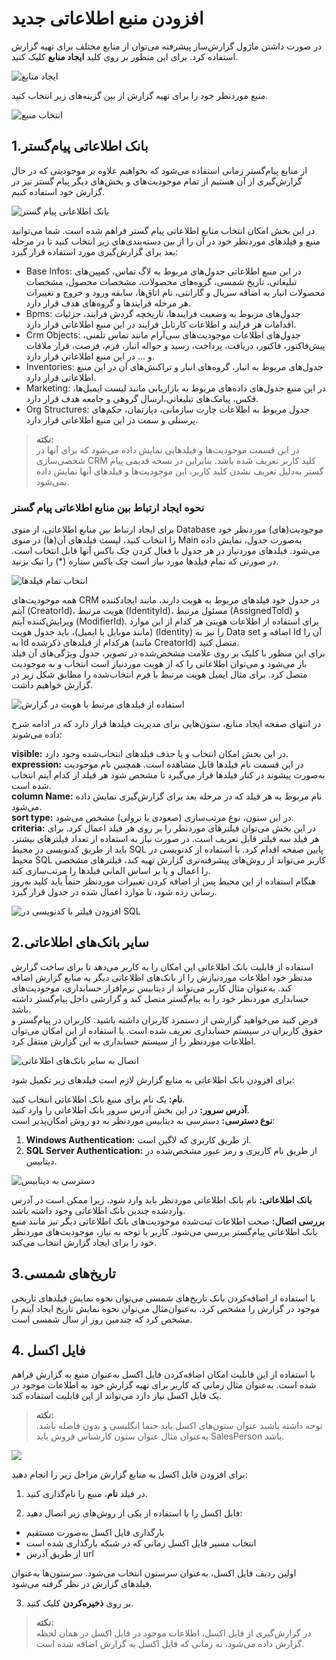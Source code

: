 # افزودن منبع اطلاعاتی جدید
در صورت داشتن ماژول گزارش‌ساز پیشرفته می‌توان از منابع مختلف برای تهیه گزارش استفاده کرد. برای این منظور بر روی کلید **ایجاد منابع** کلیک کنید.       

![ایجاد منابع](./Images/create-source.png)

 منبع موردنظر خود را برای تهیه گزارش از بین گزینه‌های زیر انتخاب کنید.

![انتخاب منبع](./Images/select-source.png)

## 1.بانک اطلاعاتی پیام‌گستر
از منابع پیام‌گستر زمانی استفاده می‌شود که بخواهیم علاوه بر موجودیتی که در حال گزارش‌گیری از آن هستیم از  تمام موجودیت‌های و بخش‌های دیگر پیام گستر نیز در گزارش خود استفاده کنیم.

![بانک اطلاعاتی پیام گستر](./Images/payam-gostar-query-building.png)

در این بخش امکان انتخاب منابع اطلاعاتی پیام گستر فراهم شده است. شما می‌توانید منبع و فیلدهای موردنظر خود در آن را از بین دسته‌بندی‌های زیر انتخاب کنید تا در مرحله بعد برای گزارش‌گیری مورد استفاده قرار گیرد:

- Base Infos:  در این منبع اطلاعاتی جدول‌های مربوط به لاگ تماس، کمپین‌های تبلیغاتی، تاریخ شمسی، گروه‌های محصولات، مشخصات محصول، مشخصات محصولات انبار به اضافه سریال و گارانتی، نام اتاق‌ها، سابقه ورود و خروج و تغییرات هر مرحله فرایندها و گروه‌های هدف قرار دارد.
- Bpms: جدول‌های مربوط به وضعیت فرایندها، تاریخچه گردش فرایند، جزئیات اقدامات هر فرایند و اطلاعات کارتابل فرایند در این منبع اطلاعاتی قرار دارد.
- Crm Objects: جدول‌های اطلاعات موجودیت‌های سی‌آرام مانند تماس تلفنی، پیش‌فاکتور، فاکتور، دریافت، پرداخت، رسید و حواله انبار، فرم، فرصت، قرار ملاقات و ... در این منبع اطلاعاتی قرار دارد.
- Inventories: جدول‌های مربوط به انبار، گروه‌های انبار و تراکنش‌های آن در این منبع اطلاعاتی قرار دارد.
- Marketing: در این منبع جدول‌های داده‌های مربوط به بازاریابی مانند لیست ایمیل‌ها، فکس، پیامک‌های تبلیغاتی،ارسال گروهی و جامعه هدف قرار دارد.
- Org Structures: جدول مربوط به اطلاعات چارت سازمانی، دپارتمان، حکم‌های پرسنلی و سمت در این منبع اطلاعاتی قرار دارد.

>  **نکته:** <br>در این قسمت موجودیت‌ها و فیلد‌هایی نمایش داده می‌شود که برای آنها در شخصی‌سازی CRM کلید کاربر تعریف شده باشد. بنابراین در نسخه قدیمی پیام گستر به‌دلیل تعریف نشدن کلید کاربر، این موجودیت‌ها و فیلدهای آنها نمایش داده نمی‌شود.

### نحوه ایجاد ارتباط بین منابع اطلاعاتی پیام گستر

برای ایجاد ارتباط بین منابع اطلاعاتی، از منوی Database موجودیت(های) موردنظر خود را انتخاب کنید، لیست فیلد‌های آن(ها) در منوی Main به‌صورت جدول، نمایش داده می‌شود. فیلدهای موردنیاز در هر جدول با فعال کردن چک باکس آنها قابل انتخاب است. در صورتی که تمام فیلدها مورد نیاز است چک باکس ستاره (*) را تیک بزنید.

![انتخاب تمام فیلدها](./Images/select-all-fields.png)

همه موجودیت‌های CRM در جدول خود فیلدهای مربوط به هویت دارند، مانند ایجادکننده آیتم (CreatorId)، هویت مرتبط (IdentityId)، مسئول مرتبط (AssignedToId) و ویرایش‌کننده آیتم (ModifierId). برای استفاده از اطلاعات هویتی هر کدام از این موارد (مانند موبایل یا ایمیل)، باید جدول هویت (Identity) را نیز به Data set اضافه و Id آن را به Id هرکدام از فیلدهای ذکرشده (مانند CreatorId) متصل کنید.<br>
برای این منظور با کلیک بر روی علامت مشخص‌شده در تصویر، جدول ویژگی‌های آن فیلد باز می‌شود و می‌توان اطلاعاتی را که از هویت موردنیاز است انتخاب و به موجودیت متصل کرد. برای مثال ایمیل هویت مرتبط با فرم انتخاب‌شده را مطابق شکل زیر در گزارش خواهیم داشت.

![استفاده از فیلدهای مرتبط با هویت در گزارش](./Images/join-tables.png)
  
   در انتهای صفحه ایجاد منابع، ستون‌هایی برای مدیریت فیلدها قرار دارد که در ادامه شرح داده می‌شوند:

**visible:** در این بخش امکان انتخاب و یا حذف فیلد‌های انتخاب‌شده وجود دارد.<br>
**expression:** در این قسمت نام فیلدها قابل مشاهده است. همچنین نام موجودیت به‌صورت پیشوند در کنار فیلدها قرار می‌گیرد تا مشخص شود هر فیلد از کدام آیتم انتخاب شده است.<br>
**column Name:** نام مربوط به هر فیلد که در مرحله بعد برای گزارش‌گیری نمایش داده می‌شود.<br>
**sort type:** در این ستون، نوع مرتب‌سازی (صعودی یا نزولی) مشخص می‌شود.<br>
**criteria:**  در این بخش می‌توان فیلترهای موردنظر را بر روی هر فیلد اعمال کرد. برای هر فیلد سه فیلتر قابل تعریف است. در صورت نیاز به استفاده از تعداد فیلترهای بیشتر، باید از طریق کدنویسی در محیط SQL پایین صفحه اقدام کرد. با استفاده از کدنویسی در محیط SQL کاربر می‌تواند از روش‌های پیشرفته‌تری گزارش تهیه کند، فیلتر‌های مشخصی را اعمال و یا بر اساس المانی فیلد‌ها را مرتب‌سازی کند.<br>
هنگام استفاده از این محیط پس از اضافه کردن تغییرات موردنظر حتماً باید کلید به‌روز رسانی زده شود، تا موارد اعمال شده در جدول قرار گیرد.

![افزودن فیلتر با کدنویسی در SQL](./Images/sql-code-for-more-filter.png)

## 2.سایر بانک‌های اطلاعاتی
استفاده از قابلیت بانک اطلاعاتی این امکان را به کاربر می‌دهد تا برای ساخت گزارش مدنظر خود اطلاعات موردنیازش را از بانک‌های اطلاعاتی دیگر به منابع گزارش اضافه کند. به‌عنوان مثال کاربر می‌تواند از دیتابیس نرم‌افزار حسابداری، موجودیت‌های حسابداری موردنظر خود را به پیام‌گستر متصل کند و گزارشی داخل پیام‌گستر داشته باشد.<br>
فرض کنید می‌خواهید گزارشی از دستمزد کاربران داشته باشید. کاربران در پیام‌گستر و حقوق کاربران در سیستم حسابداری تعریف شده است. با استفاده از این امکان می‌توان اطلاعات موردنظر را از سیستم حسابداری به این گزارش منتقل کرد.

![اتصال به سایر بانک‌های اطلاعاتی](./Images/use-other-database.png)

برای افزودن بانک اطلاعاتی به منابع گزارش لازم است فیلدهای زیر تکمیل شود:

**نام:**  یک نام برای منبع بانک اطلاعاتی انتخاب کنید.<br>
**آدرس سرور:** در این بخش آدرس سرور بانک اطلاعاتی را وارد کنید.<br>
**نوع دسترسی:**  دسترسی به دیتابیس موردنظر به دو روش امکان‌پذیر است:

1. **Windows Authentication:**      از طریق کاربری که لاگین است.
2. **SQL Server Authentication:** از طریق نام کاربری و رمز عبور مشخص‌شده در دیتابیس.

![دسترسی به دیتابیس](./Images/authentication-type.png)

**بانک اطلاعاتی:** نام بانک اطلاعاتی موردنظر باید وارد شود، زیرا ممکن است در آدرس واردشده چندین بانک اطلاعاتی وجود داشته باشد.<br>
**بررسی اتصال:** صحت اطلاعات ثبت‌شده موجودیت‌های بانک اطلاعاتی دیگر نیز مانند منبع بانک اطلاعاتی پیام‌گستر بررسی می‌شود. کاربر با توجه به نیاز، موجودیت‌های موردنظر خود را برای ایجاد گزارش انتخاب می‌کند.<br>

##  3.تاریخ‌های شمسی
با استفاده از اضافه‌کردن بانک تاریخ‌های شمسی می‌توان نحوه نمایش فیلد‌های تاریخی موجود در گزارش را مشخص کرد.
به‌عنوان‌مثال می‌توان نحوه نمایش تاریخ ایجاد آیتم را مشخص کرد که چندمین روز از سال شمسی است.

## 4. فایل اکسل
با استفاده از این قابلیت امکان اضافه‌کردن فایل اکسل به‌عنوان منبع به گزارش فراهم شده است. به‌عنوان مثال زمانی که کاربر برای تهیه گزارش خود به اطلاعات موجود در یک فایل اکسل نیاز دارد می‌تواند از این قابلیت استفاده کند.

> **نکته:** <br>توجه داشته باشید عنوان ستون‌های اکسل باید حتما انگلیسی و بدون فاصله باشد.
 به‌عنوان مثال عنوان ستون کارشناس فروش باید SalesPerson باشد.

![](./Images/add-excel-source.jpg)

برای افزودن فایل اکسل به منابع گزارش مراحل زیر را انجام دهید:
1. در فیلد **نام**، منبع را نام‌گذاری کنید.

2. فایل اکسل را با استفاده از یکی از روش‌های زیر اتصال دهید:<br>
- بارگذاری فایل اکسل به‌صورت مستقیم<br>
- انتخاب مسیر فایل اکسل زمانی که در شبکه بارگذاری شده است<br>
- از طریق آدرس url

اولین ردیف فایل اکسل، به‌عنوان سرستون انتخاب می‌شود. سرستون‌ها به‌عنوان فیلدهای گزارش در نظر گرفته می‌شود.

3. بر روی **ذخیره‌کردن** کلیک کنید.

> **نکته:** <br> در گزارش‌گیری از فایل اکسل، اطلاعات موجود در فایل اکسل در همان لحظه گزارش داده می‌شود، نه زمانی که فایل اکسل به گزارش اضافه شده است.

